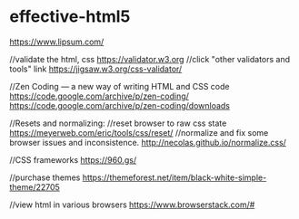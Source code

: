 # effective-html5

https://www.lipsum.com/

//validate the html, css
https://validator.w3.org
//click "other validators and tools" link
https://jigsaw.w3.org/css-validator/

//Zen Coding — a new way of writing HTML and CSS code
https://code.google.com/archive/p/zen-coding/
https://code.google.com/archive/p/zen-coding/downloads

//Resets and normalizing:
//reset browser to raw css state
https://meyerweb.com/eric/tools/css/reset/
//normalize and fix some browser issues and inconsistence. 
http://necolas.github.io/normalize.css/


//CSS frameworks
https://960.gs/

//purchase themes
https://themeforest.net/item/black-white-simple-theme/22705

//view html in various browsers
https://www.browserstack.com/#


